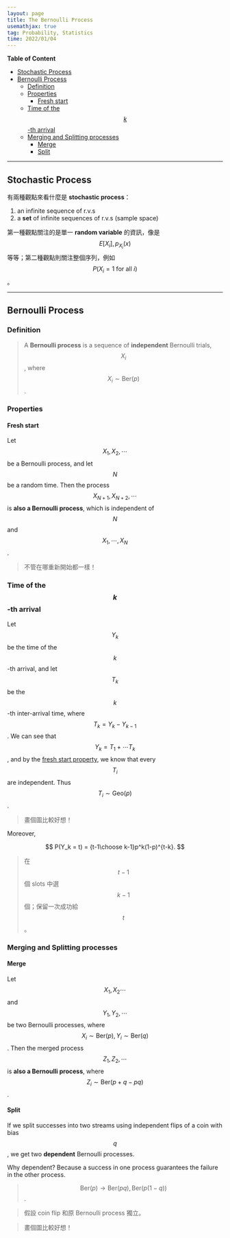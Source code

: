 ```yaml
---
layout: page
title: The Bernoulli Process
usemathjax: true
tag: Probability, Statistics
time: 2022/01/04
---
```


**Table of Content**
- [Stochastic Process](#stochastic-process)
- [Bernoulli Process](#bernoulli-process)
  - [Definition](#definition)
  - [Properties](#properties)
    - [Fresh start](#fresh-start)
  - [Time of the $$k$$-th arrival](#time-of-the-k-th-arrival)
  - [Merging and Splitting processes](#merging-and-splitting-processes)
    - [Merge](#merge)
    - [Split](#split)

---

## Stochastic Process

有兩種觀點來看什麼是 **stochastic process**：
1. an infinite sequence of r.v.s
2. a **set** of infinite sequences of r.v.s (sample space)

第一種觀點關注的是單一 **random variable** 的資訊，像是 $$E[X_i], p_{X_i}(x)$$ 等等；第二種觀點則關注整個序列，例如 $$P(X_i=1 \text{ for all } i)$$。

---

## Bernoulli Process
### Definition
> A **Bernoulli process** is a sequence of **independent** Bernoulli trials, $$X_i$$, where $$X_i \sim \text{Ber}(p)$$.

### Properties
#### Fresh start

Let $$X_1, X_2, \cdots$$ be a Bernoulli process, and let $$N$$ be a random time. Then the process $$X_{N+1}, X_{N+2}, \cdots$$ is **also a Bernoulli process**, which is independent of $$N$$ and $$X_1, \cdots, X_N$$.

> 不管在哪重新開始都一樣！

### Time of the $$k$$-th arrival

Let $$Y_k$$ be the time of the $$k$$-th arrival, and let $$T_k$$ be the $$k$$-th inter-arrival time, where $$T_k = Y_k - Y_{k-1}$$. We can see that $$Y_k = T_1 + \cdots T_k$$, and by the [fresh start property](#fresh-start), we know that every $$T_i$$ are independent. Thus $$T_i \sim \text{Geo}(p)$$.

> 畫個圖比較好想！

Moreover, 

$$
P(Y_k = t) = {t-1\choose k-1}p^k(1-p)^{t-k}.
$$

> 在 $$t-1$$ 個 slots 中選 $$k-1$$ 個；保留一次成功給 $$t$$。

### Merging and Splitting processes
#### Merge

Let $$X_1, X_2\cdots$$ and $$Y_1, Y_2, \cdots$$ be two Bernoulli processes, where $$X_i \sim \text{Ber}(p), Y_i \sim \text{Ber}(q)$$. Then the merged process $$Z_1, Z_2, \cdots$$ is **also a Bernoulli process**, where $$Z_i \sim \text{Ber}(p+q-pq)$$.

#### Split

If we split successes into two streams using independent flips of a coin with bias $$q$$, we get two **dependent** Bernoulli processes.

Why dependent? Because a success in one process guarantees the failure in the other process.

> $$\text{Ber}(p) \to \text{Ber}(pq), \text{Ber}(p(1-q)) $$.

> 假設 coin flip 和原 Bernoulli process 獨立。

> 畫個圖比較好想！